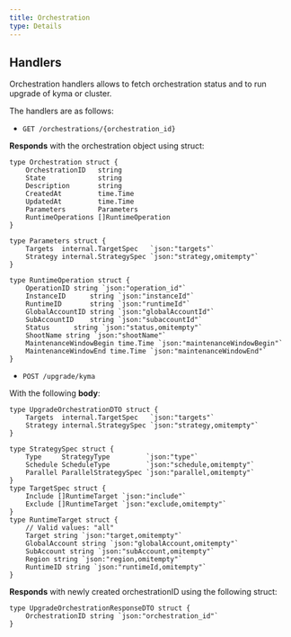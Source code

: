 ```yaml
---
title: Orchestration
type: Details
---
```


## Handlers 

Orchestration handlers allows to fetch orchestration status and to run upgrade of kyma or cluster.

The handlers are as follows:

- `GET /orchestrations/{orchestration_id}`

**Responds** with the orchestration object using struct: 

```
type Orchestration struct {
	OrchestrationID   string
	State             string
	Description       string
	CreatedAt         time.Time
	UpdatedAt         time.Time
	Parameters        Parameters
	RuntimeOperations []RuntimeOperation
}
```
```
type Parameters struct {
	Targets  internal.TargetSpec   `json:"targets"`
	Strategy internal.StrategySpec `json:"strategy,omitempty"`
}

type RuntimeOperation struct {
	OperationID string `json:"operation_id"`
    InstanceID      string `json:"instanceId"`
	RuntimeID       string `json:"runtimeId"`
	GlobalAccountID string `json:"globalAccountId"`
	SubAccountID    string `json:"subaccountId"`
    Status      string `json:"status,omitempty"`
	ShootName string `json:"shootName"`
	MaintenanceWindowBegin time.Time `json:"maintenanceWindowBegin"`
	MaintenanceWindowEnd time.Time `json:"maintenanceWindowEnd"`
}
```

- `POST /upgrade/kyma`

With the following **body**:

```
type UpgradeOrchestrationDTO struct {
	Targets  internal.TargetSpec   `json:"targets"`
	Strategy internal.StrategySpec `json:"strategy,omitempty"`
}
```
```
type StrategySpec struct {
	Type     StrategyType         `json:"type"`
	Schedule ScheduleType         `json:"schedule,omitempty"`
	Parallel ParallelStrategySpec `json:"parallel,omitempty"`
}
type TargetSpec struct {
	Include []RuntimeTarget `json:"include"`
	Exclude []RuntimeTarget `json:"exclude,omitempty"`
}
type RuntimeTarget struct {
	// Valid values: "all"
	Target string `json:"target,omitempty"`
	GlobalAccount string `json:"globalAccount,omitempty"`
	SubAccount string `json:"subAccount,omitempty"`
	Region string `json:"region,omitempty"`
	RuntimeID string `json:"runtimeId,omitempty"`
}
```

**Responds** with newly created orchestrationID using the following struct:

```
type UpgradeOrchestrationResponseDTO struct {
	OrchestrationID string `json:"orchestration_id"`
}
```